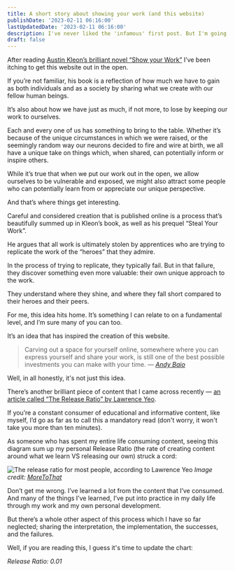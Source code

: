 ```yaml
---
title: A short story about showing your work (and this website)
publishDate: '2023-02-11 06:16:00'
lastUpdatedDate: '2023-02-11 06:16:00'
description: I've never liked the 'infamous' first post. But I'm going to write one anyway, and try to make it count.
draft: false
---
```


After reading [Austin Kleon’s brilliant novel “Show your Work”](https://austinkleon.com/show-your-work/) I’ve been itching to get this website out in the open.

If you’re not familiar, his book is a reflection of how much we have to gain as both individuals and as a society by sharing what we create with our fellow human beings.

It’s also about how we have just as much, if not more, to lose by keeping our work to ourselves.

Each and every one of us has something to bring to the table. Whether it’s because of the unique circumstances in which we were raised, or the seemingly random way our neurons decided to fire and wire at birth, we all have a unique take on things which, when shared, can potentially inform or inspire others.

While it’s true that when we put our work out in the open, we allow ourselves to be vulnerable and exposed, we might also attract some people who can potentially learn from or appreciate our unique perspective.

And that’s where things get interesting.

Careful and considered creation that is published online is a process that’s beautifully summed up in Kleon’s book, as well as his prequel “Steal Your Work”.

He argues that all work is ultimately stolen by apprentices who are trying to replicate the work of the “heroes” that they admire.

In the process of trying to replicate, they typically fail. But in that failure, they discover something even more valuable: their own unique approach to the work.

They understand where they shine, and where they fall short compared to their heroes and their peers.

For me, this idea hits home. It’s something I can relate to on a fundamental level, and I’m sure many of you can too.

It’s an idea that has inspired the creation of this website.

> Carving out a space for yourself online, somewhere where you can express yourself and share your work, is still one of the best possible investments you can make with your time. _— [Andy Baio](https://deepstash.com/article/69287/show-your-work#idea=91729)_

Well, in all honestly, it's not just this idea.

There’s another brilliant piece of content that I came across recently — [an article called “The Release Ratio” by Lawrence Yeo](https://moretothat.com/release-ratio/).

If you’re a constant consumer of educational and informative content, like myself, I’d go as far as to call this a mandatory read (don't worry, it won't take you more than ten minutes).

As someone who has spent my entire life consuming content, seeing this diagram sum up my personal Release Ratio (the rate of creating content around what we learn VS releasing our own) struck a cord:

![The release ratio for most people, according to Lawrence Yeo](https://moretothat.com/wp-content/uploads/2019/11/C03-Ratio-equals-zero-rev.png)
_Image credit: [MoreToThat](https://moretothat.com/wp-content/uploads/2019/11/C03-Ratio-equals-zero-rev.png)_

Don’t get me wrong. I’ve learned a lot from the content that I’ve consumed. And many of the things I’ve learned, I’ve put into practice in my daily life through my work and my own personal development.

But there’s a whole other aspect of this process which I have so far neglected; sharing the interpretation, the implementation, the successes, and the failures.

Well, if you are reading this, I guess it's time to update the chart:

_Release Ratio: 0.01_
